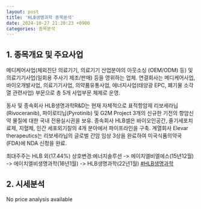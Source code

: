 ```yaml
---
layout: post
title: 'HLB생명과학 종목분석'
date: 2024-10-27 21:20:23 +0900
categories: 종목분석
---
```


## 1. 종목개요 및 주요사업

메디케어사업(체외진단 의료기기, 의료기기 산업분야의 아웃소싱 (OEM/ODM) 등) 및 의료기기사업(일회용 주사기 제조/판매) 등을 영위하는 업체. 연결회사는 메디케어사업, 바이오개발사업, 의료기기사업, 의약품유통사업, 에너지사업(태양광 EPC, 폐기물 소각열 관련사업) 부문으로 총 5개 사업부문 체제로 운영. 

동사 및 종속회사 HLB생명과학R&D는 현재 자체적으로 표적항암제 리보세라닙(Rivoceranib), 파이로티닙(Pyrotinib) 및 G2M Project  3개의 신규한 기전의 항암신약 물질에 대한 국내 전용실시권을 보유. 종속회사 HLB셀은 바이오인공간, 줄기세포치료제, 지혈제, 인간 세포외기질의 4개 분야에서 파이프라인을 구축. 계열회사 Elevar therapeutics는 리보세라닙의 글로벌 간암 임상 3상을 완료하여 미국식품의약국(FDA)에 NDA 신청을 완료.

최대주주는 HLB 외(17.44%) 상호변경:에너지솔루션 -> 에이치엘비엘에스(15년12월) -> 에이치엘비생명과학(16년1월) -> HLB생명과학(22년1월)
[#HLB생명과학](#)

## 2. 시세분석

No price analysis available
